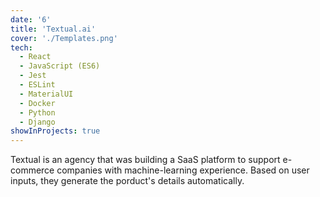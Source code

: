 ```yaml
---
date: '6'
title: 'Textual.ai'
cover: './Templates.png'
tech:
  - React
  - JavaScript (ES6)
  - Jest
  - ESLint
  - MaterialUI
  - Docker
  - Python
  - Django
showInProjects: true
---
```


Textual is an agency that was building a SaaS platform to support e-commerce companies with machine-learning experience. Based on user inputs, they generate the porduct's details automatically.
